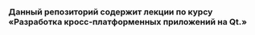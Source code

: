 
### Данный репозиторий содержит лекции по курсу «Разработка кросс-платформенных приложений на Qt.»




